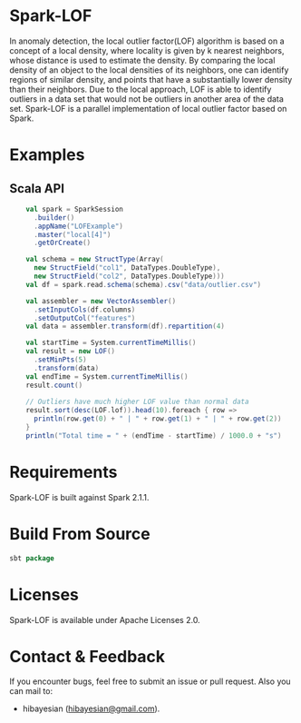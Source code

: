 # Spark-LOF
In anomaly detection, the local outlier factor(LOF) algorithm is based on a concept of a local density, where locality is given by k nearest neighbors, whose distance is used to estimate the density. By comparing the local density of an object to the local densities of its neighbors, one can identify regions of similar density, and points that have a substantially lower density than their neighbors. Due to the local approach, LOF is able to identify outliers in a data set that would not be outliers in another area of the data set. Spark-LOF is a parallel implementation of local outlier factor based on Spark.

# Examples
## Scala API
```scala
    val spark = SparkSession
      .builder()
      .appName("LOFExample")
      .master("local[4]")
      .getOrCreate()

    val schema = new StructType(Array(
      new StructField("col1", DataTypes.DoubleType),
      new StructField("col2", DataTypes.DoubleType)))
    val df = spark.read.schema(schema).csv("data/outlier.csv")

    val assembler = new VectorAssembler()
      .setInputCols(df.columns)
      .setOutputCol("features")
    val data = assembler.transform(df).repartition(4)

    val startTime = System.currentTimeMillis()
    val result = new LOF()
      .setMinPts(5)
      .transform(data)
    val endTime = System.currentTimeMillis()
    result.count()
    
    // Outliers have much higher LOF value than normal data
    result.sort(desc(LOF.lof)).head(10).foreach { row =>
      println(row.get(0) + " | " + row.get(1) + " | " + row.get(2))
    }
    println("Total time = " + (endTime - startTime) / 1000.0 + "s")
```

# Requirements
Spark-LOF is built against Spark 2.1.1.

# Build From Source
```scala
sbt package
```

# Licenses
Spark-LOF is available under Apache Licenses 2.0.

# Contact & Feedback
If you encounter bugs, feel free to submit an issue or pull request. Also you can mail to:
+ hibayesian (hibayesian@gmail.com).